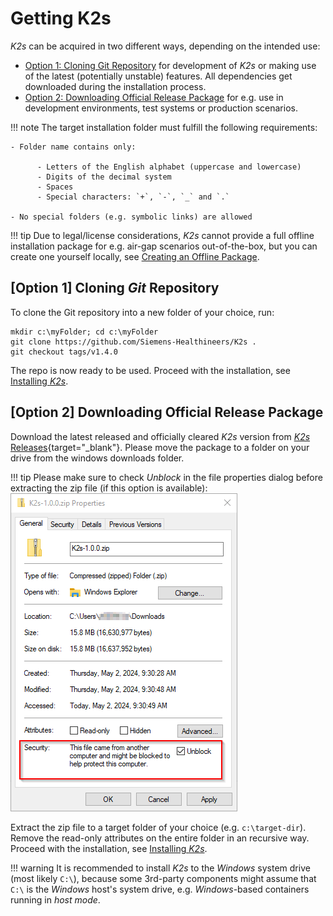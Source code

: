 <!--
SPDX-FileCopyrightText: © 2024 Siemens Healthineers AG
SPDX-License-Identifier: MIT
-->

# Getting K2s
*K2s* can be acquired in two different ways, depending on the intended use:

- [Option 1: Cloning Git Repository](#option-1-cloning-git-repository) for development of *K2s* or making use of the latest (potentially unstable) features. All dependencies get downloaded during the installation process.
- [Option 2: Downloading Official Release Package](#option-2-downloading-official-release-package) for e.g. use in development environments, test systems or production scenarios.

!!! note
    The target installation folder must fulfill the following requirements:

    - Folder name contains only:

          - Letters of the English alphabet (uppercase and lowercase)
          - Digits of the decimal system
          - Spaces
          - Special characters: `+`, `-`, `_` and `.`

    - No special folders (e.g. symbolic links) are allowed

!!! tip
    Due to legal/license considerations, *K2s* cannot provide a full offline installation package for e.g. air-gap scenarios out-of-the-box, but you can create one yourself locally, see [Creating an Offline Package](creating-offline-package.md).

## \[Option 1\] Cloning *Git* Repository
To clone the Git repository into a new folder of your choice, run:
```console
mkdir c:\myFolder; cd c:\myFolder
git clone https://github.com/Siemens-Healthineers/K2s .
git checkout tags/v1.4.0
```
The repo is now ready to be used.
Proceed with the installation, see [Installing *K2s*](installing-k2s.md).

## \[Option 2\] Downloading Official Release Package
Download the latest released and officially cleared *K2s* version from [*K2s* Releases](https://github.com/Siemens-Healthineers/K2s/releases){target="_blank"}.
Please move the package to a folder on your drive from the windows downloads folder. 

!!! tip
    Please make sure to check *Unblock* in the file properties dialog before extracting the zip file (if this option is available):<br/>
    ![Unblock Zip Package](assets/UnblockZipPackage.png)

Extract the zip file to a target folder of your choice (e.g. `c:\target-dir`).
Remove the read-only attributes on the entire folder in an recursive way.
Proceed with the installation, see [Installing *K2s*](installing-k2s.md).

!!! warning
    It is recommended to install *K2s* to the *Windows* system drive (most likely `C:\`), because some 3rd-party components might assume that `C:\` is the *Windows* host's system drive, e.g. *Windows*-based containers running in *host mode*.

